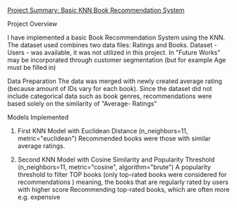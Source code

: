 [Project Summary: Basic KNN Book Recommendation System](https://github.com/slepankovamarta/Marta_excercises/blob/9c7dc27b38ef468c30c3979042b2b7b44a939b1b/Domaci%20ukol%20VACLAV.ipynb)

Project Overview

I have implemented a basic Book Recommendation System using the KNN. The dataset used combines two data files: Ratings and Books. Dataset - Users - was available, it was not utilized in this project. In "Future Works" may be incorporated  through customer segmentation (but for example Age must be filled in)

Data Preparation
The data was merged with newly created average rating (because amount of IDs vary for each book).
Since the dataset did not include categorical data such as book genres, recommendations were based solely on the similarity of "Average- Ratings"


Models Implemented
1. First KNN Model with Euclidean Distance
(n_neighbors=11, metric="euclidean")
Recommended books were those with similar average ratings.

2. Second KNN Model with Cosine Similarity and Popularity Threshold
(n_neighbors=11, metric="cosine", algorithm="brute")
A popularity threshold to filter TOP books (only top-rated books were considered for recommendations ) meaning, the books that are regularly rated by users with higher score
Recommending top-rated books, which are often more e.g. expensive 
